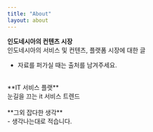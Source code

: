 ```yaml
---
title: "About"
layout: about
---
```

**인도네시아의 컨텐츠 시장**<br>
인도네시아의 서비스 및 컨텐츠, 플랫폼 시장에 대한 글
- 자료를 퍼가실 때는 출처를 남겨주세요.

<br>
**IT 서비스 플랫**<br>
눈길을 끄는 it 서비스 트렌드  <br>

<br>
**그외 잡다한 생각**<br>
- 생각나는대로 적습니다.  <br>
